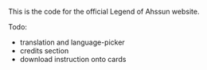 This is the code for the official Legend of Ahssun website.

Todo:
- translation and language-picker
- credits section
- download instruction onto cards
